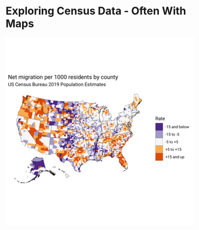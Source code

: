 # Exploring Census Data - Often With Maps

![Map Example Featured Below](https://github.com/dungates/Census/blob/master/Tidycensus_files/figure-html/unnamed-chunk-5-1.png)